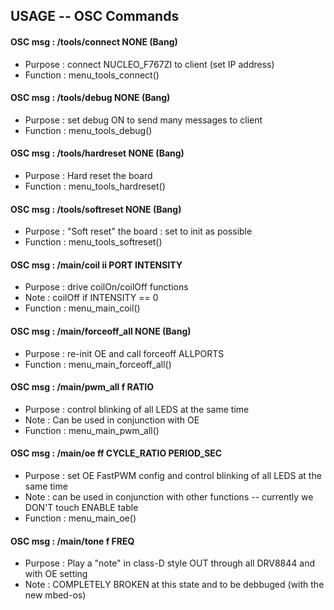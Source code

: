 ## USAGE -- OSC Commands

#### OSC msg  : /tools/connect NONE (Bang)
 * Purpose  : connect NUCLEO_F767ZI to client (set IP address)
 * Function	: menu_tools_connect()

#### OSC msg    : /tools/debug NONE (Bang)
 * Purpose  : set debug ON to send many messages to client
 * Function	: menu_tools_debug()

#### OSC msg    : /tools/hardreset NONE (Bang)
 * Purpose  : Hard reset the board
 * Function	: menu_tools_hardreset()

#### OSC msg    : /tools/softreset NONE (Bang)
 * Purpose  : "Soft reset" the board : set to init as possible
 * Function	: menu_tools_softreset()

#### OSC msg    : /main/coil ii PORT INTENSITY
 * Purpose  : drive coilOn/coilOff functions
 * Note     : coilOff if INTENSITY == 0
 * Function	: menu_main_coil()

#### OSC msg    : /main/forceoff_all NONE (Bang)
 * Purpose  : re-init OE and call forceoff ALLPORTS
 * Function	: menu_main_forceoff_all()

#### OSC msg    : /main/pwm_all f RATIO
 * Purpose  : control blinking of all LEDS at the same time
 * Note     : Can be used in conjunction with OE
 * Function	: menu_main_pwm_all()

#### OSC msg    : /main/oe ff CYCLE_RATIO PERIOD_SEC
 * Purpose  : set OE FastPWM config and control blinking of all LEDS at the same time
 * Note     : can be used in conjunction with other functions -- currently we DON'T
              touch ENABLE table
 * Function	: menu_main_oe()

#### OSC msg    : /main/tone f FREQ
 * Purpose  : Play a "note" in class-D style OUT through all DRV8844 and with OE setting
 * Note     : COMPLETELY BROKEN at this state and to be debbuged (with the new mbed-os)
